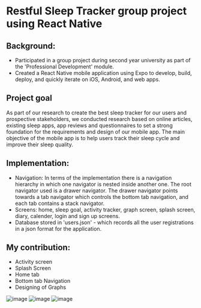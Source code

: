 # Restful Sleep Tracker group project using React Native

## Background:
- Participated in a group project during second year university as part of the 'Professional Development' module.
- Created a React Native mobile application using Expo to develop, build, deploy, and quickly iterate on iOS, Android, and web apps.

## Project goal
As part of our research to create the best sleep tracker for our users and prospective stakeholders, we conducted research based on online articles, existing sleep apps, app reviews and questionnaires to set a strong foundation for the requirements and design of our mobile app. The main objective of the mobile app is to help users track their sleep cycle and improve their sleep quality. 

## Implementation:
- Navigation: In terms of the implementation there is a navigation hierarchy in which one navigator is nested inside another
one. The root navigator used is a drawer navigator. The drawer navigator points towards a tab
navigator which controls the bottom tab navigation, and each tab contains a stack navigator. 
- Screens: home, sleep goal, activity tracker, graph screen, splash screen, diary, calender, login and sign up screens.
- Database stored in 'users.json' - which records all the user registrations in a json format for the application.

## My contribution:
- Activity screen
- Splash Screen
- Home tab 
- Bottom tab Navigation
- Designing of Graphs

![image](https://user-images.githubusercontent.com/80789801/152576773-77877c33-4e2c-416b-b84d-ffa5924dfb43.png)
![image](https://user-images.githubusercontent.com/80789801/152576819-29ee295c-7bfe-44e6-99a3-250f1bf2a2a0.png)
![image](https://user-images.githubusercontent.com/80789801/152576890-c6297dd3-e8ce-470e-b2dd-7666f2a6408f.png)
